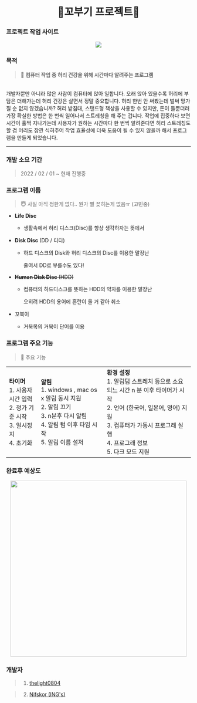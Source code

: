# <div align ="center"> 🐢꼬부기 프로젝트🐢 </div>

### 프로젝트 작업 사이트 
<div align ="center"> 
<a href="https://thelight0804.notion.site/Python-Project-8b62c4996c7949fdb76744557e083546" target="Notion"><img src="https://img.shields.io/badge/Notion-000000?style=flat-square&logo=Notion&logoColor=white"/></a>
  </div>
 

### 목적 
> 📌 **컴퓨터 작업 중 허리 건강을 위해 시간마다 알려주는 프로그램**
<br>
개발자뿐만 아니라 많은 사람이 컴퓨터에 앉아 일합니다.
오래 앉아 있을수록 허리에 부담은 더해가는데 허리 건강은 살면서 정말 중요합니다. 
허리 한번 안 써봤는데 벌써 망가질 순 없지 않겠습니까? 허리 받침대, 스탠드형 책상을 사용할 수 있지만, 돈이 들뿐더러 가장 확실한 방법은 한 번씩 일어나서 스트레칭을 해 주는 겁니다.
작업에 집중하다 보면 시간이 훌쩍 지나가는데 사용자가 원하는 시간마다 한 번씩 알려준다면 허리 스트레칭도 할 겸 머리도 잠깐 식혀주어 작업 효율성에 더욱 도움이 될 수 있지 않을까 해서 프로그램을 만들게 되었습니다.

***

### 개발 소요 기간 
> 2022 / 02 / 01 ~ 현재 진행중 


###  프로그램 이름 
> 😇 사실 아직 정한게 없다.. 뭔가 삘 꽂히는게 없음ㅠ (고민중)

- **Life Disc**
    - 생활속에서 허리 디스크(Disc)를 항상 생각하자는 뜻에서
- **Disk Disc** (DD / 디디)
    - 하드 디스크의 Disk와 허리 디스크의 Disc를 이용한 말장난
        
        줄여서 DD로 부를수도 있다!
        

- ~~**Human Disk Disc** (HDD)~~
    - 컴퓨터의 하드디스크를 뜻하는 HDD의 약자를 이용한 말장난
        
        오히려 HDD의 용어에 혼란이 올 거 같아 취소
        
- 꼬북이
    - 거북목의 거북이 단어를 이용


### 프로그램 주요 기능 

> 📌 주요 기능 
<div align ="center">
<table>
  <tr>
<td> 
  <b> 타이머 </b> <br>
1. 사용자 시간 입력 <br>
2. 정가 기준 시작 <br>
3. 일시정지 <br>
4. 초기화 <br>
    </td>

<td>
  <b> 알림 </b> <br>
  1. windows , mac os x 알림 동시 지원  <br>
  2. 알림 끄기  <br>
  3. n분후 다시 알림 <br>
  4. 알림 텀 이후 타임 시작  <br>
  5. 알림 이름 설저  <br>
    </td>
    <td>
      <b> 환경 설정 </b> <br>
      1. 알림텀 스트레치 등으로 소요되느 시간 n 분 이후 타이머가 시작 <br>
      2. 언어 (한국어, 일본어, 영어) 지원 <br>
      3. 컴퓨터가 가동시 프로그래 실행 <br>
      4. 프로그래 정보 <br>
      5. 다크 모드 지원 <br>
    </td>
    </table>
</div>

  
### 완료후 예상도
<div align = "center"> 
<img alt ="" src ="https://user-images.githubusercontent.com/92977647/152747704-a6f01dda-6e9e-49b1-bd8f-485448332515.png" width="480"></div>
                                                                                                                             
### 개발자 
> 1. <a href="https://github.com/thelight0804">thelight0804 </a>

> 2. <a href="https://github.com/Nifskor">Nifskor (ING's)</a> 
